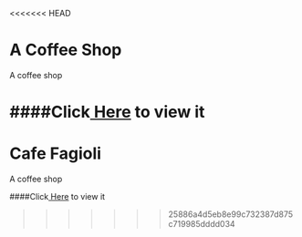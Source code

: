 <<<<<<< HEAD
# A Coffee Shop
A coffee shop

####Click[ Here](http://htmlpreview.github.io/?https://github.com/Season5/cafeFagioli/blob/master/index.html) to view it
=======
# Cafe Fagioli
  A coffee shop
 
 ####Click[ Here](http://htmlpreview.github.io/?https://github.com/Season5/cafeFagioli/blob/master/index.html) to view it
>>>>>>> 25886a4d5eb8e99c732387d875c719985dddd034
